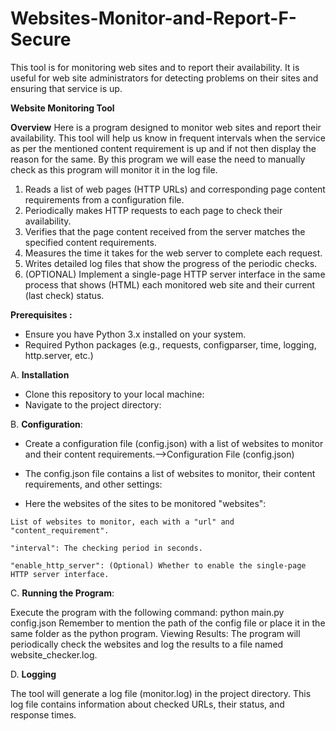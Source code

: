# Websites-Monitor-and-Report-F-Secure
This tool is for monitoring web sites and to report their availability. It is useful for web site administrators for detecting problems on their sites and ensuring that service is up.

**Website Monitoring Tool**

**Overview**
Here is a program designed to monitor web sites and report their availability. This tool will help us know in frequent intervals when the service as per the mentioned content requirement is up and if not then display the reason for the same. By this program we will ease the need to manually check as this program will monitor it in the log file.

1.	Reads a list of web pages (HTTP URLs) and corresponding page content requirements from a configuration file.
2.	Periodically makes HTTP requests to each page to check their availability.
3.	Verifies that the page content received from the server matches the specified content requirements.
4.	Measures the time it takes for the web server to complete each request.
5.	Writes detailed log files that show the progress of the periodic checks.
6.	(OPTIONAL) Implement a single-page HTTP server interface in the same process that shows (HTML) each monitored web site and their current (last check) status.

**Prerequisites  :**



-  Ensure you have Python 3.x installed on your system.
-  Required Python packages (e.g., requests, configparser, time, logging, http.server, etc.)

A. **Installation**
-  Clone this repository to your local machine:
-  Navigate to the project directory:

B. **Configuration**:
 -  Create a configuration file (config.json) with a list of websites to monitor and their content requirements.-->Configuration File (config.json)
-  The config.json file contains a list of websites to monitor, their content requirements, and other settings:

  -   Here the websites of the sites to be monitored "websites":

    List of websites to monitor, each with a "url" and "content_requirement".
      
    "interval": The checking period in seconds.
    
    "enable_http_server": (Optional) Whether to enable the single-page HTTP server interface.

C. **Running the Program**:

Execute the program with the following command:
python main.py config.json 
Remember to mention the path of the config file or place it in the same folder as the python program.
Viewing Results:
The program will periodically check the websites and log the results to a file named website_checker.log.

D. **Logging**

The tool will generate a log file (monitor.log) in the project directory. This log file contains information about checked URLs, their status, and response times.

